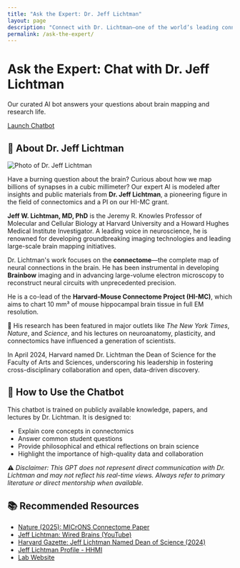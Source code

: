 ```yaml
---
title: "Ask the Expert: Dr. Jeff Lichtman"
layout: page
description: "Connect with Dr. Lichtman—one of the world’s leading connectomics researchers—via our curated AI expert chatbot. Learn about neurons, brain mapping, and scientific insight straight from the source."
permalink: /ask-the-expert/
---
```


<div class="main-content">
<div class="hero hero-spaced hero-rounded">
  <div class="hero-content">
    <div class="hero-text">
      <h1 class="hero-title-impact">Ask the Expert<span>: Chat with Dr. Jeff Lichtman</span></h1>
      <div class="hero-description-box">
        <p class="hero-description">Our curated AI bot answers your questions about brain mapping and research life.</p>
        <p><a class="btn btn-primary btn-large" href="https://chatgpt.com/g/g-6885a29882f08191adff2e875123c430-dr-lichtman-connectome-guru" target="_blank">Launch Chatbot</a></p>
      </div>
    </div>
  </div>
</div>

<section class="section expert-bio">
<div class="section-header">
  <h2 class="section-title">👤 About Dr. Jeff Lichtman</h2>
</div>
<div class="expert-avatar mb-2">
  <img src="{{ '/assets/images/jeff-lichtman.jpg' | relative_url }}" alt="Photo of Dr. Jeff Lichtman">
</div>

Have a burning question about the brain? Curious about how we map billions of synapses in a cubic millimeter? Our expert AI is modeled after insights and public materials from **Dr. Jeff Lichtman**, a pioneering figure in the field of connectomics and a PI on our HI-MC grant.

**Jeff W. Lichtman, MD, PhD** is the Jeremy R. Knowles Professor of Molecular and Cellular Biology at Harvard University and a Howard Hughes Medical Institute Investigator. A leading voice in neuroscience, he is renowned for developing groundbreaking imaging technologies and leading large-scale brain mapping initiatives.

Dr. Lichtman's work focuses on the **connectome**—the complete map of neural connections in the brain. He has been instrumental in developing **Brainbow** imaging and in advancing large-volume electron microscopy to reconstruct neural circuits with unprecedented precision.

He is a co-lead of the **Harvard-Mouse Connectome Project (HI-MC)**, which aims to chart 10 mm³ of mouse hippocampal brain tissue in full EM resolution.

🔬 His research has been featured in major outlets like *The New York Times*, *Nature*, and *Science*, and his lectures on neuroanatomy, plasticity, and connectomics have influenced a generation of scientists.

In April 2024, Harvard named Dr. Lichtman the Dean of Science for the Faculty of Arts and Sciences, underscoring his leadership in fostering cross-disciplinary collaboration and open, data-driven discovery.

</section>

<section class="section expert-bio">
<div class="section-header">
  <h2 class="section-title">🤖 How to Use the Chatbot</h2>
</div>

This chatbot is trained on publicly available knowledge, papers, and lectures by Dr. Lichtman. It is designed to:
- Explain core concepts in connectomics
- Answer common student questions
- Provide philosophical and ethical reflections on brain science
- Highlight the importance of high-quality data and collaboration

⚠️ *Disclaimer: This GPT does not represent direct communication with Dr. Lichtman and may not reflect his real-time views. Always refer to primary literature or direct mentorship when available.*

</section>

<section class="section expert-bio">
<div class="section-header">
  <h2 class="section-title">📚 Recommended Resources</h2>
</div>

- [Nature (2025): MICrONS Connectome Paper](https://www.nature.com/articles/s41586-025-08790-w)
- [Jeff Lichtman: Wired Brains (YouTube)](https://www.youtube.com/watch?v=4c1lqFXHvqI)
- [Harvard Gazette: Jeff Lichtman Named Dean of Science (2024)](https://news.harvard.edu/gazette/story/2024/04/jeff-lichtman-named-dean-of-science/)
- [Jeff Lichtman Profile - HHMI](https://www.hhmi.org/scientists/jeff-w-lichtman)
- [Lab Website](https://lichtmanlab.fas.harvard.edu/)

</section>

</div>
